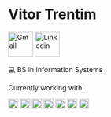 # Vitor Trentim

<div style="displey:flex;">
    <a href="mailto:vitor.trentim@gmail.com"><img height="50" src="https://cdn.onlinewebfonts.com/svg/img_432958.png" alt="Gmail" title="Gmail"></a> <a href="https://br.linkedin.com/in/vitor-trentim" target="_blank"><img height="50" src="https://cdn.onlinewebfonts.com/svg/img_24845.png" alt="Linkedin" title="Linkedin"></a>
</div>

:computer:  BS in Information Systems

Currently working with:

<img height="20" src="https://seeklogo.com/images/D/django-logo-4C5ECF7036-seeklogo.com.png" alt="Django" title="Django"> <img height="20" src="https://upload.wikimedia.org/wikipedia/commons/thumb/c/c3/Python-logo-notext.svg/1024px-Python-logo-notext.svg.png" alt="Python" title="Python"> <img height="20" src="https://upload.wikimedia.org/wikipedia/commons/thumb/a/a7/React-icon.svg/2300px-React-icon.svg.png"> <img height="20" src="https://cdn.iconscout.com/icon/free/png-256/javascript-2752148-2284965.png" alt="React" title="React"> <img height="20" src="https://upload.wikimedia.org/wikipedia/commons/thumb/6/61/HTML5_logo_and_wordmark.svg/2048px-HTML5_logo_and_wordmark.svg.png" alt="HTML" title="HTML"> <img height="20" src="https://upload.wikimedia.org/wikipedia/commons/thumb/d/d5/CSS3_logo_and_wordmark.svg/1452px-CSS3_logo_and_wordmark.svg.png" alt="CSS" title="CSS"> <img height="20" src="https://upload.wikimedia.org/wikipedia/commons/thumb/3/3b/PHP_Logo%2C_text_only.svg/2560px-PHP_Logo%2C_text_only.svg.png" alt="PHP" title="PHP">
